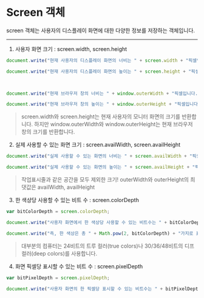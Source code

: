 # Screen 객체

screen 객체는 사용자의 디스플레이 화면에 대한 다양한 정보를 저장하는 객체입니다.

***

1. 사용자 화면 크기 : screen.width, screen.height
```js
document.write("현재 사용자의 디스플레이 화면의 너비는 " + screen.width + "픽셀입니다.<br>");

document.write("현재 사용자의 디스플레이 화면의 높이는 " + screen.height + "픽셀입니다.<br>");

 

document.write("현재 브라우저 창의 너비는 " + window.outerWidth + "픽셀입니다.<br>");

document.write("현재 브라우저 창의 높이는 " + window.outerHeight + "픽셀입니다.<br>");
```
>screen.width와 screen.height는 현재 사용자의 모니터 화면의 크기를 반환합니다.
하지만 window.outerWidth와 window.outerHeight는 현재 브라우저 창의 크기를 반환합니다.

2. 실제 사용할 수 있는 화면 크기 : screen.availWidth, screen.availHeight
```js
document.write("실제 사용할 수 있는 화면의 너비는 " + screen.availWidth + "픽셀입니다.<br>");

document.write("실제 사용할 수 있는 화면의 높이는 " + screen.availHeight + "픽셀입니다.");
```
>작업표시줄과 같은 공간을 모두 제외한 크기!
>outerWidth와 outerHeight의 최댓값은 availWidth, availHeight

3. 한 색상당 사용할 수 있는 비트 수 : screen.colorDepth
```js
var bitColorDepth = screen.colorDepth;

document.write("사용자 화면에서 한 색상당 사용할 수 있는 비트수는 " + bitColorDepth + "개입니다.<br>");

document.write("즉, 한 색상은 총 " + Math.pow(2, bitColorDepth) + "가지로 표현됩니다.");
```
>대부분의 컴퓨터는 24비트의 트루 컬러(true colors)나 30/36/48비트의 디프 컬러(deep colors)를 사용합니다.

4. 화면 픽셀당 표시할 수 있는 비트 수 : screen.pixelDepth
```js
var bitPixelDepth = screen.pixelDepth;

document.write("사용자 화면의 한 픽셀당 표시할 수 있는 비트수는 " + bitPixelDepth + "개입니다.<br>");
```